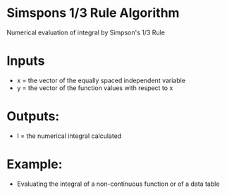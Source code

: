 # Simspons 1/3 Rule Algorithm
Numerical evaluation of integral by Simpson's 1/3 Rule
# Inputs
- x = the vector of the equally spaced independent variable
- y = the vector of the function values with respect to x
# Outputs:
- I = the numerical integral calculated
# Example:
- Evaluating the integral of a non-continuous function or of a data table
